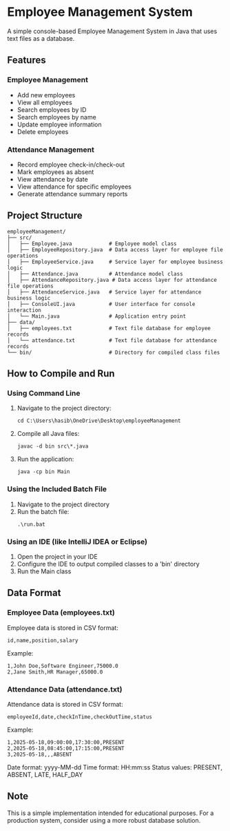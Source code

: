 # Employee Management System

A simple console-based Employee Management System in Java that uses text files as a database.

## Features

### Employee Management
- Add new employees
- View all employees
- Search employees by ID
- Search employees by name
- Update employee information
- Delete employees

### Attendance Management
- Record employee check-in/check-out
- Mark employees as absent
- View attendance by date
- View attendance for specific employees
- Generate attendance summary reports

## Project Structure

```
employeeManagement/
├── src/
│   ├── Employee.java            # Employee model class
│   ├── EmployeeRepository.java  # Data access layer for employee file operations
│   ├── EmployeeService.java     # Service layer for employee business logic
│   ├── Attendance.java          # Attendance model class
│   ├── AttendanceRepository.java # Data access layer for attendance file operations
│   ├── AttendanceService.java   # Service layer for attendance business logic
│   ├── ConsoleUI.java           # User interface for console interaction
│   └── Main.java                # Application entry point
├── data/
│   ├── employees.txt            # Text file database for employee records
│   └── attendance.txt           # Text file database for attendance records
└── bin/                         # Directory for compiled class files
```

## How to Compile and Run

### Using Command Line

1. Navigate to the project directory:
   ```
   cd C:\Users\hasib\OneDrive\Desktop\employeeManagement
   ```

2. Compile all Java files:
   ```
   javac -d bin src\*.java
   ```

3. Run the application:
   ```
   java -cp bin Main
   ```

### Using the Included Batch File

1. Navigate to the project directory
2. Run the batch file:
   ```
   .\run.bat
   ```

### Using an IDE (like IntelliJ IDEA or Eclipse)

1. Open the project in your IDE
2. Configure the IDE to output compiled classes to a 'bin' directory
3. Run the Main class

## Data Format

### Employee Data (employees.txt)
Employee data is stored in CSV format:
```
id,name,position,salary
```

Example:
```
1,John Doe,Software Engineer,75000.0
2,Jane Smith,HR Manager,65000.0
```

### Attendance Data (attendance.txt)
Attendance data is stored in CSV format:
```
employeeId,date,checkInTime,checkOutTime,status
```

Example:
```
1,2025-05-18,09:00:00,17:30:00,PRESENT
2,2025-05-18,08:45:00,17:15:00,PRESENT
3,2025-05-18,,,ABSENT
```

Date format: yyyy-MM-dd
Time format: HH:mm:ss
Status values: PRESENT, ABSENT, LATE, HALF_DAY

## Note

This is a simple implementation intended for educational purposes. For a production system, consider using a more robust database solution.
